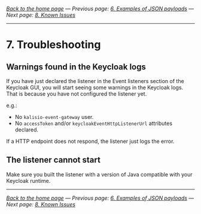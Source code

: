 
_[Back to the home page](../README.md)
— Previous page: [6. Examples of JSON payloads](./Examples.md)
— Next page: [8. Known Issues](./Known_Issues.md)_

---

# 7. Troubleshooting

## Warnings found in the Keycloak logs

If you have just declared the listener in 
the Event listeners section of the Keycloak GUI,
you will start seeing some warnings in the Keycloak
logs. That is because you have not configured the
listener yet.

e.g.:

* No `kalisio-event-gateway` user.
* No `accessToken` and/or `keycloakEventHttpListenerUrl`
  attributes declared.

If a HTTP endpoint does not respond, the listener
just logs the error.

## The listener cannot start


Make sure you built the listener with a
version of Java compatible with your Keycloak runtime.



---


_[Back to the home page](../README.md)
— Previous page: [6. Examples of JSON payloads](./Examples.md)
— Next page: [8. Known Issues](./Known_Issues.md)_
